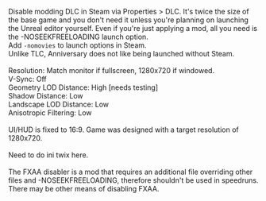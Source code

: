 Disable modding DLC in Steam via Properties > DLC. It's twice the size of the base game and you don't need it unless you're planning on launching the Unreal editor yourself. Even if you're just applying a mod, all you need is the -NOSEEKFREELOADING launch option.<br>
Add `-nomovies` to launch options in Steam.<br>
Unlike TLC, Anniversary does not like being launched without Steam.<br>
<br>
Resolution: Match monitor if fullscreen, 1280x720 if windowed.<br>
V-Sync: Off<br>
Geometry LOD Distance: High [needs testing]<br>
Shadow Distance: Low<br>
Landscape LOD Distance: Low<br>
Anisotropic Filtering: Low<br>
<br>
UI/HUD is fixed to 16:9. Game was designed with a target resolution of 1280x720.<br>
<br>
Need to do ini twix here.<br>
<br>
The FXAA disabler is a mod that requires an additional file overriding other files and -NOSEEKFREELOADING, therefore shouldn't be used in speedruns. There may be other means of disabling FXAA.
